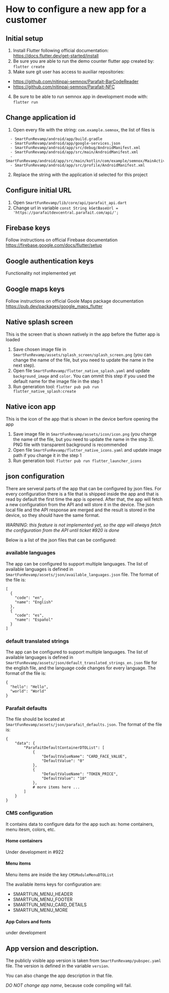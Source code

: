 # How to configure a new app for a customer

## Initial setup
1. Install Flutter following official documentation: https://docs.flutter.dev/get-started/install
2. Be sure you are able to run the demo counter flutter app created by: `flutter create`
3. Make sure git user has access to auxiliar repositories:
  - https://github.com/nitinpai-semnox/Parafait-BarCodeReader
  - https://github.com/nitinpai-semnox/Parafait-NFC 
4. Be sure to be able to run semnox app in development mode with: `flutter run`

## Change application id
1. Open every file with the string: `com.example.semnox`, the list of files is
```
  - SmartFunRevamp/android/app/build.gradle
  - SmartFunRevamp/android/app/google-services.json
  - SmartFunRevamp/android/app/src/debug/AndroidManifest.xml
  - SmartFunRevamp/android/app/src/main/AndroidManifest.xml
  - SmartFunRevamp/android/app/src/main/kotlin/com/example/semnox/MainActivity.kt
  - SmartFunRevamp/android/app/src/profile/AndroidManifest.xml
```
2. Replace the string with the application id selected for this project

## Configure initial URL
1. Open `SmartFunRevamp/lib/core/api/parafait_api.dart`
2. Change url in variable `const String kGetBaseUrl = 'https://parafaitdevcentral.parafait.com/api/';`

## Firebase keys
Follow instructions on official Firebase documentation https://firebase.google.com/docs/flutter/setup

## Google authentication keys
Functionality not implemented yet

## Google maps keys
Follow instructions on official Goole Maps package documentation https://pub.dev/packages/google_maps_flutter

## Native splash screen
This is the screen that is shown natively in the app before the flutter app is loaded
1. Save chosen image file in `SmartFunRevamp/assets/splash_screen/splash_screen.png` (you can change the name of the file, but you need to update the name in the next step).
2. Open file `SmartFunRevamp/flutter_native_splash.yaml` and update `background_image` and `color`. You can ommit this step if you used the default name for the image file in the step 1
4. Run generation tool: `flutter pub pub run flutter_native_splash:create`

## Native icon app
This is the icon of the app that is shown in the device berfore opening the app
1. Save image file in `SmartFunRevamp/assets/icon/icon.png` (you change the name of the file, but you need to update the name in the step 3). PNG file with transparent background is recommended
2. Open file `SmartFunRevamp/flutter_native_icons.yaml` and update image path if you change it in the step 1
3. Run generation tool: `flutter pub run flutter_launcher_icons`

## json configuration
There are serveral parts of the app that can be configured by json files. For every configuration there is a file that is shipped inside the app and that is read by default the first time the app is opened. After that, the app will fetch a new configuration from the API and will store it in the device. The json local file and the API response are merged and the result is stored in the device, so they should have the same format.

_WARNING: this feature is not implemented yet, so the app will always fetch the configuration from the API until ticket #920 is done_

Below is a list of the json files that can be configured:

### available languages
The app can be configured to support multiple languages. The list of available languages is defined in `SmartFunRevamp/assets/json/available_languages.json` file. The format of the file is:
```
[
  {
    "code": "en",
    "name": "English"
  },
  {
    "code": "es",
    "name": "Español"
  }
]
```

### default translated strings
The app can be configured to support multiple languages. The list of available languages is defined in `SmartFunRevamp/assets/json/default_translated_strings_en.json` file for the english file, and the language code changes for every language. The format of the file is:
```
{
  "hello": "Hello",
  "world": "World"
}
```

### Parafait defaults
The file should be located at `SmartFunRevamp/assets/json/parafait_defaults.json`. The format of the file is:
```
{
    "data": {
        "ParafaitDefaultContainerDTOList": [
            {
                "DefaultValueName": "CARD_FACE_VALUE",
                "DefaultValue": "0"
            },
            {
                "DefaultValueName": "TOKEN_PRICE",
                "DefaultValue": "10"
            },
            # more items here ...
        ]
    }
}
```

### CMS configuration
It contains data to configure data for the app such as: home containers, menu itesm, colors, etc.

#### Home containers
Under development in #922

#### Menu items
Menu items are inside the key `CMSModuleMenuDTOList`

The available items keys for configuration are:

- SMARTFUN_MENU_HEADER
- SMARTFUN_MENU_FOOTER
- SMARTFUN_MENU_CARD_DETAILS
- SMARTFUN_MENU_MORE
 

#### App Colors and fonts
under development

## App version and description.
The publicly visible app version is taken from `SmartFunRevamp/pubspec.yaml` file. The version is defined in the variable `version`. 

You can also change the app description in that file.

*DO NOT change app name*, because code compiling will fail.